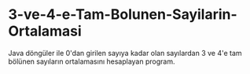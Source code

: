 # 3-ve-4-e-Tam-Bolunen-Sayilarin-Ortalamasi
Java döngüler ile 0'dan girilen sayıya kadar olan sayılardan 3 ve 4'e tam bölünen sayıların ortalamasını hesaplayan program.
